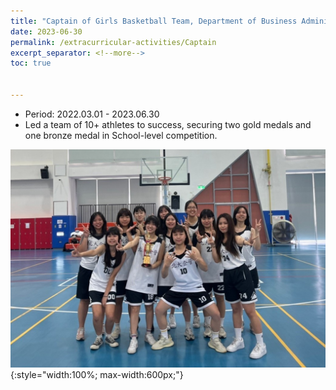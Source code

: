 ```yaml
---
title: "Captain of Girls Basketball Team, Department of Business Administration"
date: 2023-06-30
permalink: /extracurricular-activities/Captain
excerpt_separator: <!--more-->
toc: true


---
```




<!-- ---
title: "A Bridge-based Compression Algorithm for Topological Quantum Circuits [DAC 2021] [TCAD 2022]"
collection: Quantum-related
type: "Quantum-related"
permalink: /projects/bridge
venue: "Electronic Design Automation Lab (Prof. Yao-Wen Chang)"
date: 2019-11-01
location: "National Taiwan University, Taiwan"
--- -->


* Period: 2022.03.01 - 2023.06.30
* Led a team of 10+ athletes to success, securing two gold medals and one bronze medal in School-level competition.

<!--more-->
![Picture](/images/IMG_7900.jpg){:style="width:100%; max-width:600px;"}
<!-- [More information here]() -->



